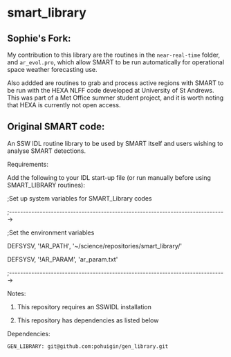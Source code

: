 smart_library
=============

Sophie's Fork:
--------------
My contribution to this library are the routines in the ``near-real-time`` folder, and ``ar_evol.pro``, which allow SMART to be run automatically for operational space weather forecasting use. 

Also addded are routines to grab and process active regions with SMART to be run with the HEXA NLFF code developed at University of St Andrews. This was part of a Met Office summer student project, and it is worth noting that HEXA is currently not open access.


Original SMART code:
--------------------

An SSW IDL routine library to be used by SMART itself and users wishing to analyse SMART detections.

Requirements:

Add the following to your IDL start-up file (or run manually before using SMART_LIBRARY routines):

;Set up system variables for SMART_Library codes

;------------------------------------------------------------------------------>

;Set the environment variables

DEFSYSV, '!AR_PATH', '~/science/repositories/smart_library/'

DEFSYSV, '!AR_PARAM', 'ar_param.txt'

;------------------------------------------------------------------------------>

Notes:

1. This repository requires an SSWIDL installation

2. This repository has dependencies as listed below

Dependencies:

	GEN_LIBRARY: git@github.com:pohuigin/gen_library.git
